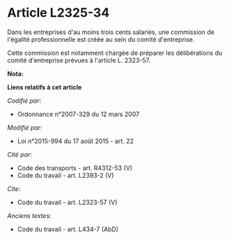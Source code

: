 # Article L2325-34

Dans les entreprises d'au moins trois cents salariés, une commission de l'égalité professionnelle est créée au sein du comité
d'entreprise. 

Cette commission est notamment chargée de préparer les délibérations du comité d'entreprise prévues à l'article L. 2323-57.

**Nota:**



**Liens relatifs à cet article**

_Codifié par_:

  - Ordonnance n°2007-329 du 12 mars 2007

_Modifié par_:

  - Loi n°2015-994 du 17 août 2015 - art. 22

_Cité par_:

  - Code des transports - art. R4312-53 (V)
  - Code du travail - art. L2393-2 (V)

_Cite_:

  - Code du travail - art. L2323-57 (V)

_Anciens textes_:

  - Code du travail - art. L434-7 (AbD)
